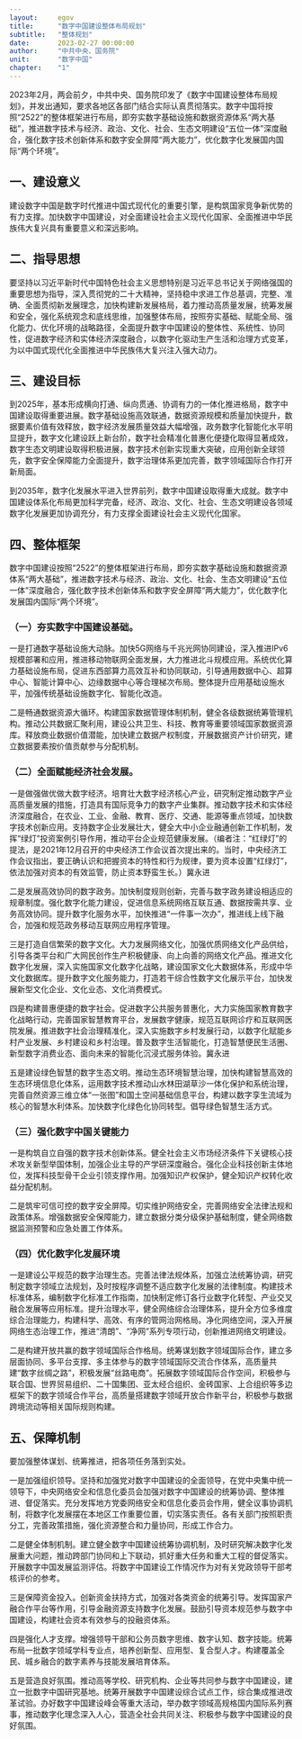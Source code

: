 ```yaml
---
layout: 	egov
title: 	    "数字中国建设整体布局规划"
subtitle: 	"整体规划"
date: 		2023-02-27 00:00:00
author: 	"中共中央、国务院"
unit:       "数字中国"
chapter: 	"1"
---
```


2023年2月，两会前夕，中共中央、国务院印发了《数字中国建设整体布局规划》，并发出通知，要求各地区各部门结合实际认真贯彻落实。数字中国将按照“2522”的整体框架进行布局，即夯实数字基础设施和数据资源体系“两大基础”，推进数字技术与经济、政治、文化、社会、生态文明建设“五位一体”深度融合，强化数字技术创新体系和数字安全屏障“两大能力”，优化数字化发展国内国际“两个环境”。

## 一、建设意义
建设数字中国是数字时代推进中国式现代化的重要引擎，是构筑国家竞争新优势的有力支撑。加快数字中国建设，对全面建设社会主义现代化国家、全面推进中华民族伟大复兴具有重要意义和深远影响。

## 二、指导思想
要坚持以习近平新时代中国特色社会主义思想特别是习近平总书记关于网络强国的重要思想为指导，深入贯彻党的二十大精神，坚持稳中求进工作总基调，完整、准确、全面贯彻新发展理念，加快构建新发展格局，着力推动高质量发展，统筹发展和安全，强化系统观念和底线思维，加强整体布局，按照夯实基础、赋能全局、强化能力、优化环境的战略路径，全面提升数字中国建设的整体性、系统性、协同性，促进数字经济和实体经济深度融合，以数字化驱动生产生活和治理方式变革，为以中国式现代化全面推进中华民族伟大复兴注入强大动力。

## 三、建设目标
到2025年，基本形成横向打通、纵向贯通、协调有力的一体化推进格局，数字中国建设取得重要进展。数字基础设施高效联通，数据资源规模和质量加快提升，数据要素价值有效释放，数字经济发展质量效益大幅增强，政务数字化智能化水平明显提升，数字文化建设跃上新台阶，数字社会精准化普惠化便捷化取得显著成效，数字生态文明建设取得积极进展，数字技术创新实现重大突破，应用创新全球领先，数字安全保障能力全面提升，数字治理体系更加完善，数字领域国际合作打开新局面。

到2035年，数字化发展水平进入世界前列，数字中国建设取得重大成就。数字中国建设体系化布局更加科学完备，经济、政治、文化、社会、生态文明建设各领域数字化发展更加协调充分，有力支撑全面建设社会主义现代化国家。

## 四、整体框架


数字中国建设按照“2522”的整体框架进行布局，即夯实数字基础设施和数据资源体系“两大基础”，推进数字技术与经济、政治、文化、社会、生态文明建设“五位一体”深度融合，强化数字技术创新体系和数字安全屏障“两大能力”，优化数字化发展国内国际“两个环境”。

### （一）夯实数字中国建设基础。

一是打通数字基础设施大动脉。加快5G网络与千兆光网协同建设，深入推进IPv6规模部署和应用，推进移动物联网全面发展，大力推进北斗规模应用。系统优化算力基础设施布局，促进东西部算力高效互补和协同联动，引导通用数据中心、超算中心、智能计算中心、边缘数据中心等合理梯次布局。整体提升应用基础设施水平，加强传统基础设施数字化、智能化改造。

二是畅通数据资源大循环。构建国家数据管理体制机制，健全各级数据统筹管理机构。推动公共数据汇聚利用，建设公共卫生、科技、教育等重要领域国家数据资源库。释放商业数据价值潜能，加快建立数据产权制度，开展数据资产计价研究，建立数据要素按价值贡献参与分配机制。

### （二）全面赋能经济社会发展。

一是做强做优做大数字经济。培育壮大数字经济核心产业，研究制定推动数字产业高质量发展的措施，打造具有国际竞争力的数字产业集群。推动数字技术和实体经济深度融合，在农业、工业、金融、教育、医疗、交通、能源等重点领域，加快数字技术创新应用。支持数字企业发展壮大，健全大中小企业融通创新工作机制，发挥“绿灯”投资案例引导作用，推动平台企业规范健康发展。（编者注：“红绿灯”的提法，是2021年12月召开的中央经济工作会议首次提出来的。当时，中央经济工作会议指出，要正确认识和把握资本的特性和行为规律，要为资本设置“红绿灯”，依法加强对资本的有效监管，防止资本野蛮生长。）冀永进

二是发展高效协同的数字政务。加快制度规则创新，完善与数字政务建设相适应的规章制度。强化数字化能力建设，促进信息系统网络互联互通、数据按需共享、业务高效协同。提升数字化服务水平，加快推进“一件事一次办”，推进线上线下融合，加强和规范政务移动互联网应用程序管理。

三是打造自信繁荣的数字文化。大力发展网络文化，加强优质网络文化产品供给，引导各类平台和广大网民创作生产积极健康、向上向善的网络文化产品。推进文化数字化发展，深入实施国家文化数字化战略，建设国家文化大数据体系，形成中华文化数据库。提升数字文化服务能力，打造若干综合性数字文化展示平台，加快发展新型文化企业、文化业态、文化消费模式。

四是构建普惠便捷的数字社会。促进数字公共服务普惠化，大力实施国家教育数字化战略行动，完善国家智慧教育平台，发展数字健康，规范互联网诊疗和互联网医院发展。推进数字社会治理精准化，深入实施数字乡村发展行动，以数字化赋能乡村产业发展、乡村建设和乡村治理。普及数字生活智能化，打造智慧便民生活圈、新型数字消费业态、面向未来的智能化沉浸式服务体验。冀永进

五是建设绿色智慧的数字生态文明。推动生态环境智慧治理，加快构建智慧高效的生态环境信息化体系，运用数字技术推动山水林田湖草沙一体化保护和系统治理，完善自然资源三维立体“一张图”和国土空间基础信息平台，构建以数字孪生流域为核心的智慧水利体系。加快数字化绿色化协同转型。倡导绿色智慧生活方式。

### （三）强化数字中国关键能力
一是构筑自立自强的数字技术创新体系。健全社会主义市场经济条件下关键核心技术攻关新型举国体制，加强企业主导的产学研深度融合。强化企业科技创新主体地位，发挥科技型骨干企业引领支撑作用。加强知识产权保护，健全知识产权转化收益分配机制。

二是筑牢可信可控的数字安全屏障。切实维护网络安全，完善网络安全法律法规和政策体系。增强数据安全保障能力，建立数据分类分级保护基础制度，健全网络数据监测预警和应急处置工作体系。

### （四）优化数字化发展环境
一是建设公平规范的数字治理生态。完善法律法规体系，加强立法统筹协调，研究制定数字领域立法规划，及时按程序调整不适应数字化发展的法律制度。构建技术标准体系，编制数字化标准工作指南，加快制定修订各行业数字化转型、产业交叉融合发展等应用标准。提升治理水平，健全网络综合治理体系，提升全方位多维度综合治理能力，构建科学、高效、有序的管网治网格局。净化网络空间，深入开展网络生态治理工作，推进“清朗”、“净网”系列专项行动，创新推进网络文明建设。

二是构建开放共赢的数字领域国际合作格局。统筹谋划数字领域国际合作，建立多层面协同、多平台支撑、多主体参与的数字领域国际交流合作体系，高质量共建“数字丝绸之路”，积极发展“丝路电商”。拓展数字领域国际合作空间，积极参与联合国、世界贸易组织、二十国集团、亚太经合组织、金砖国家、上合组织等多边框架下的数字领域合作平台，高质量搭建数字领域开放合作新平台，积极参与数据跨境流动等相关国际规则构建。

## 五、保障机制
要加强整体谋划、统筹推进，把各项任务落到实处。

一是加强组织领导。坚持和加强党对数字中国建设的全面领导，在党中央集中统一领导下，中央网络安全和信息化委员会加强对数字中国建设的统筹协调、整体推进、督促落实。充分发挥地方党委网络安全和信息化委员会作用，健全议事协调机制，将数字化发展摆在本地区工作重要位置，切实落实责任。各有关部门按照职责分工，完善政策措施，强化资源整合和力量协同，形成工作合力。

二是健全体制机制。建立健全数字中国建设统筹协调机制，及时研究解决数字化发展重大问题，推动跨部门协同和上下联动，抓好重大任务和重大工程的督促落实。开展数字中国发展监测评估。将数字中国建设工作情况作为对有关党政领导干部考核评价的参考。

三是保障资金投入。创新资金扶持方式，加强对各类资金的统筹引导。发挥国家产融合作平台等作用，引导金融资源支持数字化发展。鼓励引导资本规范参与数字中国建设，构建社会资本有效参与的投融资体系。

四是强化人才支撑。增强领导干部和公务员数字思维、数字认知、数字技能。统筹布局一批数字领域学科专业点，培养创新型、应用型、复合型人才。构建覆盖全民、城乡融合的数字素养与技能发展培育体系。

五是营造良好氛围。推动高等学校、研究机构、企业等共同参与数字中国建设，建立一批数字中国研究基地。统筹开展数字中国建设综合试点工作，综合集成推进改革试验。办好数字中国建设峰会等重大活动，举办数字领域高规格国内国际系列赛事，推动数字化理念深入人心，营造全社会共同关注、积极参与数字中国建设的良好氛围。